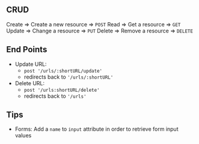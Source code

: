 ## CRUD

Create  => Create a new resource => `POST`
Read    => Get a resource        => `GET` 
Update  => Change a resource     => `PUT`
Delete  => Remove a resource     => `DELETE`

## End Points

* Update URL: 
  * `post '/urls/:shortURL/update'`
  * redirects back to `'/urls/:shortURL'`
* Delete URL:
  * `post '/urls:shortURL/delete'` 
  * redirects back to `'/urls'`

## Tips

* Forms: Add a `name` to `input` attribute in order to retrieve form input values